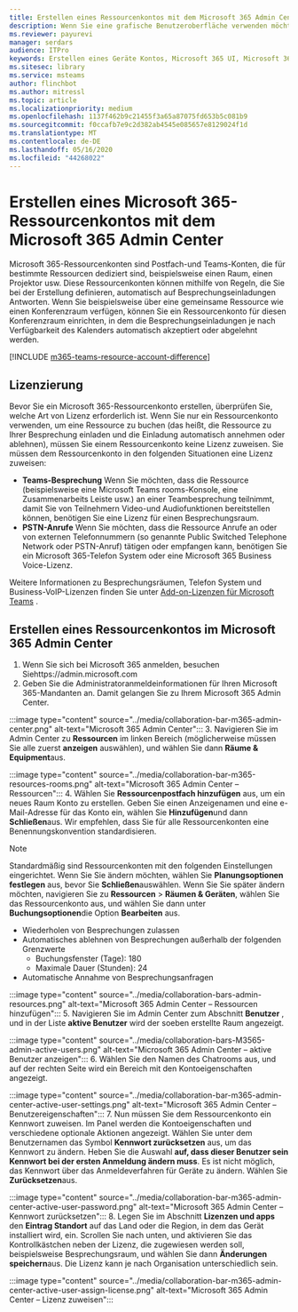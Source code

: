 ```yaml
---
title: Erstellen eines Ressourcenkontos mit dem Microsoft 365 Admin Center
description: Wenn Sie eine grafische Benutzeroberfläche verwenden möchten, können Sie ein Ressourcenkonto für Ihre Microsoft Teams-Chatrooms und-Zusammenarbeits leisten für Microsoft Teams mit dem Microsoft 365 Admin Center erstellen.
ms.reviewer: payurevi
manager: serdars
audience: ITPro
keywords: Erstellen eines Geräte Kontos, Microsoft 365 UI, Microsoft 365 Admin Center
ms.sitesec: library
ms.service: msteams
author: flinchbot
ms.author: mitressl
ms.topic: article
ms.localizationpriority: medium
ms.openlocfilehash: 1137f462b9c21455f3a65a87075fd653b5c081b9
ms.sourcegitcommit: f0ccafb7e9c2d382ab4545e085657e8129024f1d
ms.translationtype: MT
ms.contentlocale: de-DE
ms.lasthandoff: 05/16/2020
ms.locfileid: "44268022"
---
```

# <a name="create-a-microsoft-365-resource-account-using-the-microsoft-365-admin-center"></a>Erstellen eines Microsoft 365-Ressourcenkontos mit dem Microsoft 365 Admin Center

Microsoft 365-Ressourcenkonten sind Postfach-und Teams-Konten, die für bestimmte Ressourcen dediziert sind, beispielsweise einen Raum, einen Projektor usw. Diese Ressourcenkonten können mithilfe von Regeln, die Sie bei der Erstellung definieren, automatisch auf Besprechungseinladungen Antworten. Wenn Sie beispielsweise über eine gemeinsame Ressource wie einen Konferenzraum verfügen, können Sie ein Ressourcenkonto für diesen Konferenzraum einrichten, in dem die Besprechungseinladungen je nach Verfügbarkeit des Kalenders automatisch akzeptiert oder abgelehnt werden.

<!-- The steps in this article show you how to set up a resource account using the Microsoft 365 admin center. If you'd rather use PowerShell to create resource accounts, [Create a resource account using the PowerShell](resource-account-ps.md). -->

[!INCLUDE [m365-teams-resource-account-difference](../includes/m365-teams-resource-account-difference.md)]

## <a name="licensing"></a>Lizenzierung

Bevor Sie ein Microsoft 365-Ressourcenkonto erstellen, überprüfen Sie, welche Art von Lizenz erforderlich ist. Wenn Sie nur ein Ressourcenkonto verwenden, um eine Ressource zu buchen (das heißt, die Ressource zu Ihrer Besprechung einladen und die Einladung automatisch annehmen oder ablehnen), müssen Sie einem Ressourcenkonto keine Lizenz zuweisen. Sie müssen dem Ressourcenkonto in den folgenden Situationen eine Lizenz zuweisen:

- **Teams-Besprechung** Wenn Sie möchten, dass die Ressource (beispielsweise eine Microsoft Teams rooms-Konsole, eine Zusammenarbeits Leiste usw.) an einer Teambesprechung teilnimmt, damit Sie von Teilnehmern Video-und Audiofunktionen bereitstellen können, benötigen Sie eine Lizenz für einen Besprechungsraum. 
- **PSTN-Anrufe** Wenn Sie möchten, dass die Ressource Anrufe an oder von externen Telefonnummern (so genannte Public Switched Telephone Network oder PSTN-Anruf) tätigen oder empfangen kann, benötigen Sie ein Microsoft 365-Telefon System oder eine Microsoft 365 Business Voice-Lizenz.

Weitere Informationen zu Besprechungsräumen, Telefon System und Business-VoIP-Lizenzen finden Sie unter [Add-on-Lizenzen für Microsoft Teams](../teams-add-on-licensing/microsoft-teams-add-on-licensing.md) .

## <a name="create-a-resource-account-in-the-microsoft-365-admin-center"></a><a href="" id="create-device-acct-m365-admin-ctr"></a>Erstellen eines Ressourcenkontos im Microsoft 365 Admin Center

1. Wenn Sie sich bei Microsoft 365 anmelden, besuchen Siehttps://admin.microsoft.com
2. Geben Sie die Administratoranmeldeinformationen für Ihren Microsoft 365-Mandanten an. Damit gelangen Sie zu Ihrem Microsoft 365 Admin Center.

:::image type="content" source="../media/collaboration-bar-m365-admin-center.png" alt-text="Microsoft 365 Admin Center":::
3. Navigieren Sie im Admin Center zu **Ressourcen** im linken Bereich (möglicherweise müssen Sie alle zuerst **anzeigen** auswählen), und wählen Sie dann **Räume & Equipment**aus.

:::image type="content" source="../media/collaboration-bar-m365-resources-rooms.png" alt-text="Microsoft 365 Admin Center – Ressourcen":::
4. Wählen Sie **Ressourcenpostfach hinzufügen** aus, um ein neues Raum Konto zu erstellen. Geben Sie einen Anzeigenamen und eine e-Mail-Adresse für das Konto ein, wählen Sie **Hinzufügen**und dann **Schließen**aus. Wir empfehlen, dass Sie für alle Ressourcenkonten eine Benennungskonvention standardisieren.

> [!NOTE]
> Standardmäßig sind Ressourcenkonten mit den folgenden Einstellungen eingerichtet. Wenn Sie Sie ändern möchten, wählen Sie **Planungsoptionen festlegen** aus, bevor Sie **Schließen**auswählen. Wenn Sie Sie später ändern möchten, navigieren Sie zu **Ressourcen**  >  **Räumen & Geräten**, wählen Sie das Ressourcenkonto aus, und wählen Sie dann unter **Buchungsoptionen**die Option **Bearbeiten** aus.
>
> - Wiederholen von Besprechungen zulassen
> - Automatisches ablehnen von Besprechungen außerhalb der folgenden Grenzwerte
>   - Buchungsfenster (Tage): 180
>   - Maximale Dauer (Stunden): 24
> - Automatische Annahme von Besprechungsanfragen

:::image type="content" source="../media/collaboration-bars-admin-resources.png" alt-text="Microsoft 365 Admin Center – Ressourcen hinzufügen":::
5. Navigieren Sie im Admin Center zum Abschnitt **Benutzer** , und in der Liste **aktive Benutzer** wird der soeben erstellte Raum angezeigt.

:::image type="content" source="../media/collaboration-bars-M3565-admin-active-users.png" alt-text="Microsoft 365 Admin Center – aktive Benutzer anzeigen":::
6. Wählen Sie den Namen des Chatrooms aus, und auf der rechten Seite wird ein Bereich mit den Kontoeigenschaften angezeigt.

:::image type="content" source="../media/collaboration-bar-m365-admin-center-active-user-settings.png" alt-text="Microsoft 365 Admin Center – Benutzereigenschaften":::
7. Nun müssen Sie dem Ressourcenkonto ein Kennwort zuweisen. Im Panel werden die Kontoeigenschaften und verschiedene optionale Aktionen angezeigt. Wählen Sie unter dem Benutzernamen das Symbol **Kennwort zurücksetzen** aus, um das Kennwort zu ändern. Heben Sie die Auswahl **auf, dass dieser Benutzer sein Kennwort bei der ersten Anmeldung ändern muss**. Es ist nicht möglich, das Kennwort über das Anmeldeverfahren für Geräte zu ändern. Wählen Sie **Zurücksetzen**aus.

:::image type="content" source="../media/collaboration-bar-m365-admin-center-active-user-password.png" alt-text="Microsoft 365 Admin Center – Kennwort zurücksetzen":::
8. Legen Sie im Abschnitt **Lizenzen und apps** den **Eintrag Standort** auf das Land oder die Region, in dem das Gerät installiert wird, ein. Scrollen Sie nach unten, und aktivieren Sie das Kontrollkästchen neben der Lizenz, die zugewiesen werden soll, beispielsweise Besprechungsraum, und wählen Sie dann **Änderungen speichern**aus. Die Lizenz kann je nach Organisation unterschiedlich sein.

:::image type="content" source="../media/collaboration-bar-m365-admin-center-active-user-assign-license.png" alt-text="Microsoft 365 Admin Center – Lizenz zuweisen":::
